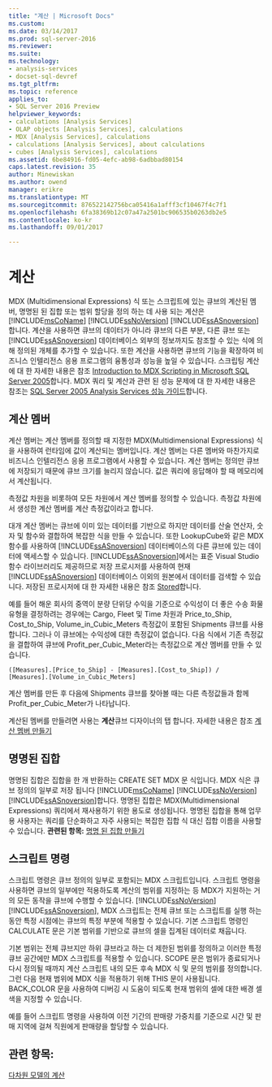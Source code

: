 ```yaml
---
title: "계산 | Microsoft Docs"
ms.custom: 
ms.date: 03/14/2017
ms.prod: sql-server-2016
ms.reviewer: 
ms.suite: 
ms.technology:
- analysis-services
- docset-sql-devref
ms.tgt_pltfrm: 
ms.topic: reference
applies_to:
- SQL Server 2016 Preview
helpviewer_keywords:
- calculations [Analysis Services]
- OLAP objects [Analysis Services], calculations
- MDX [Analysis Services], calculations
- calculations [Analysis Services], about calculations
- cubes [Analysis Services], calculations
ms.assetid: 6be84916-fd05-4efc-ab98-6adbbad80154
caps.latest.revision: 35
author: Minewiskan
ms.author: owend
manager: erikre
ms.translationtype: MT
ms.sourcegitcommit: 876522142756bca05416a1afff3cf10467f4c7f1
ms.openlocfilehash: 6fa38369b12c07a47a2501bc906535b0263db2e5
ms.contentlocale: ko-kr
ms.lasthandoff: 09/01/2017

---
```

# <a name="calculations"></a>계산
  MDX (Multidimensional Expressions) 식 또는 스크립트에 있는 큐브의 계산된 멤버, 명명된 된 집합 또는 범위 할당을 정의 하는 데 사용 되는 계산은 [!INCLUDE[msCoName](../../includes/msconame-md.md)] [!INCLUDE[ssNoVersion](../../includes/ssnoversion-md.md)] [!INCLUDE[ssASnoversion](../../includes/ssasnoversion-md.md)]합니다. 계산을 사용하면 큐브의 데이터가 아니라 큐브의 다른 부분, 다른 큐브 또는 [!INCLUDE[ssASnoversion](../../includes/ssasnoversion-md.md)] 데이터베이스 외부의 정보까지도 참조할 수 있는 식에 의해 정의된 개체를 추가할 수 있습니다. 또한 계산을 사용하면 큐브의 기능을 확장하여 비즈니스 인텔리전스 응용 프로그램의 융통성과 성능을 높일 수 있습니다. 스크립팅 계산에 대 한 자세한 내용은 참조 [Introduction to MDX Scripting in Microsoft SQL Server 2005](http://go.microsoft.com/fwlink/?LinkId=81892)합니다. MDX 쿼리 및 계산과 관련 된 성능 문제에 대 한 자세한 내용은 참조는 [SQL Server 2005 Analysis Services 성능 가이드](http://go.microsoft.com/fwlink/?LinkId=81621)합니다.  
  
## <a name="calculated-members"></a>계산 멤버  
 계산 멤버는 계산 멤버를 정의할 때 지정한 MDX(Multidimensional Expressions) 식을 사용하여 런타임에 값이 계산되는 멤버입니다.  계산 멤버는 다른 멤버와 마찬가지로 비즈니스 인텔리전스 응용 프로그램에서 사용할 수 있습니다. 계산 멤버는 정의만 큐브에 저장되기 때문에 큐브 크기를 늘리지 않습니다. 값은 쿼리에 응답해야 할 때 메모리에서 계산됩니다.  
  
 측정값 차원을 비롯하여 모든 차원에서 계산 멤버를 정의할 수 있습니다. 측정값 차원에서 생성한 계산 멤버를 계산 측정값이라고 합니다.  
  
 대개 계산 멤버는 큐브에 이미 있는 데이터를 기반으로 하지만 데이터를 산술 연산자, 숫자 및 함수와 결합하여 복잡한 식을 만들 수 있습니다. 또한 LookupCube와 같은 MDX 함수를 사용하여 [!INCLUDE[ssASnoversion](../../includes/ssasnoversion-md.md)] 데이터베이스의 다른 큐브에 있는 데이터에 액세스할 수 있습니다. [!INCLUDE[ssASnoversion](../../includes/ssasnoversion-md.md)]에서는 표준 Visual Studio 함수 라이브러리도 제공하므로 저장 프로시저를 사용하여 현재 [!INCLUDE[ssASnoversion](../../includes/ssasnoversion-md.md)] 데이터베이스 이외의 원본에서 데이터를 검색할 수 있습니다. 저장된 프로시저에 대 한 자세한 내용은 참조 [Stored](../../analysis-services/multidimensional-models-extending-olap-stored-procedures/defining-stored-procedures.md)합니다.  
  
 예를 들어 해운 회사의 중역이 분량 단위당 수익을 기준으로 수익성이 더 좋은 수송 화물 유형을 결정하려는 경우에는  Cargo, Fleet 및 Time 차원과 Price_to_Ship, Cost_to_Ship, Volume_in_Cubic_Meters 측정값이 포함된 Shipments 큐브를 사용합니다. 그러나 이 큐브에는 수익성에 대한 측정값이 없습니다. 다음 식에서 기존 측정값을 결합하여 큐브에 Profit_per_Cubic_Meter라는 측정값으로 계산 멤버를 만들 수 있습니다.  
  
```  
([Measures].[Price_to_Ship] - [Measures].[Cost_to_Ship]) /  
[Measures].[Volume_in_Cubic_Meters]  
```  
  
 계산 멤버를 만든 후 다음에 Shipments 큐브를 찾아볼 때는 다른 측정값들과 함께 Profit_per_Cubic_Meter가 나타납니다.  
  
 계산된 멤버를 만들려면 사용는 **계산**큐브 디자이너의 탭 합니다. 자세한 내용은 참조 [계산 멤버 만들기](../../analysis-services/multidimensional-models/create-calculated-members.md)  
  
## <a name="named-sets"></a>명명된 집합  
 명명된 집합은 집합을 한 개 반환하는 CREATE SET MDX 문 식입니다. MDX 식은 큐브 정의의 일부로 저장 됩니다 [!INCLUDE[msCoName](../../includes/msconame-md.md)] [!INCLUDE[ssNoVersion](../../includes/ssnoversion-md.md)] [!INCLUDE[ssASnoversion](../../includes/ssasnoversion-md.md)]합니다. 명명된 집합은 MDX(Multidimensional Expressions) 쿼리에서 재사용하기 위한 용도로 생성됩니다. 명명된 집합을 통해 업무용 사용자는 쿼리를 단순화하고 자주 사용되는 복잡한 집합 식 대신 집합 이름을 사용할 수 있습니다. **관련된 항목:** [명명 된 집합 만들기](../../analysis-services/multidimensional-models/create-named-sets.md)  
  
## <a name="script-commands"></a>스크립트 명령  
 스크립트 명령은 큐브 정의의 일부로 포함되는 MDX 스크립트입니다. 스크립트 명령을 사용하면 큐브의 일부에만 적용하도록 계산의 범위를 지정하는 등 MDX가 지원하는 거의 모든 동작을 큐브에 수행할 수 있습니다. [!INCLUDE[ssNoVersion](../../includes/ssnoversion-md.md)] [!INCLUDE[ssASnoversion](../../includes/ssasnoversion-md.md)], MDX 스크립트는 전체 큐브 또는 스크립트를 실행 하는 동안 특정 시점에는 큐브의 특정 부분에 적용할 수 있습니다. 기본 스크립트 명령인 CALCULATE 문은 기본 범위를 기반으로 큐브의 셀을 집계된 데이터로 채웁니다.  
  
 기본 범위는 전체 큐브지만 하위 큐브라고 하는 더 제한된 범위를 정의하고 이러한 특정 큐브 공간에만 MDX 스크립트를 적용할 수 있습니다. SCOPE 문은 범위가 종료되거나 다시 정의될 때까지 계산 스크립트 내의 모든 후속 MDX 식 및 문의 범위를 정의합니다. 그런 다음 현재 범위에 MDX 식을 적용하기 위해 THIS 문이 사용됩니다. BACK_COLOR 문을 사용하여 디버깅 시 도움이 되도록 현재 범위의 셀에 대한 배경 셀 색을 지정할 수 있습니다.  
  
 예를 들어 스크립트 명령을 사용하여 이전 기간의 판매량 가중치를 기준으로 시간 및 판매 지역에 걸쳐 직원에게 판매량을 할당할 수 있습니다.  
  
## <a name="see-also"></a>관련 항목:  
 [다차원 모델의 계산](../../analysis-services/multidimensional-models/calculations-in-multidimensional-models.md)  
  
  
